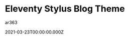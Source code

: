 ---
title: Eleventy Stylus Blog Theme
github: https://github.com/ar363/eleventy-stylus-blog-theme
demo: https://eleventy-stylus-blog-theme-ar363.vercel.app/
author: ar363
date: 2021-03-23T00:00:00.000Z
ssg:
  - Eleventy
cms:
  - Markdown
css:
  - Stylus
category:
  - Blog
description: >-
  A nice-looking, mobile-first and dark theme friendly blog theme built with
  Eleventy SSG and Stylus Preprocessor
draft: true
publish_date: '2021-03-23T06:34:50Z'
update_date: '2022-03-01T10:34:15Z'
github_star: 38
github_fork: 11
---